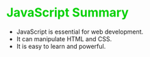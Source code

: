 # <span style="color: #00D100">JavaScript Summary</span>

- JavaScript is essential for web development.
- It can manipulate HTML and CSS.
- It is easy to learn and powerful.
